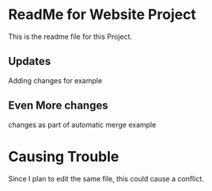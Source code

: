 # ReadMe for Website Project

This is the readme file for this Project.

## Updates

Adding changes for example

## Even More changes

changes as part of automatic merge example

# Causing Trouble

Since I plan to edit the same file, this could cause a conflict.
